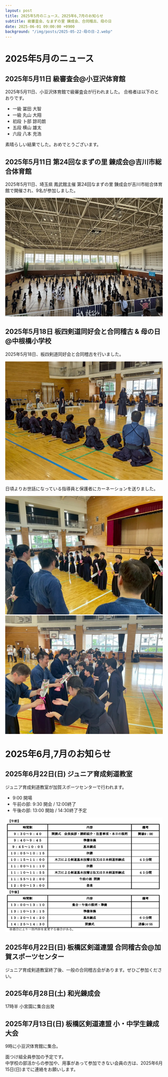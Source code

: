 ```yaml
---
layout: post
title: 2025年5月のニュース、2025年6,7月のお知らせ
subtitle: 級審査会、なまずの里 錬成会、合同稽古、母の日
date: 2025-06-01 09:00:00 +0900
background: "/img/posts/2025-05-22-母の日-2.webp"
---
```


# 2025年5月のニュース

## 2025年5月11日 級審査会@小豆沢体育館

2025年5月11日、小豆沢体育館で級審査会が行われました。
合格者は以下のとおりです。

* 一級 冨田 大智
* 一級 丸山 大翔
* 初段 卜部 諒司朗
* 五段 横山 雄太
* 六段 八本 充浩

素晴らしい結果でした。おめでとうございます。

## 2025年5月11日 第24回なまずの里 錬成会@吉川市総合体育館

2025年5月11日、埼玉県 鳳武館主催 第24回なまずの里 錬成会が吉川市総合体育館で開催され、9名が参加しました。

![第24回なまずの里 錬成会](/img/posts/2025-05-11-なまずの里.webp)

## 2025年5月18日 板四剣道同好会と合同稽古 & 母の日@中根橋小学校

2025年5月18日、板四剣道同好会と合同稽古を行いました。

![板四剣道同好会と合同稽古](/img/posts/2025-05-22-板四剣道同好会と合同稽古.webp)

日頃よりお世話になっている指導員と保護者にカーネーションを送りました。

![母の日](/img/posts/2025-05-22-母の日-1.webp)
![母の日](/img/posts/2025-05-22-母の日-2.webp)

# 2025年6月,7月のお知らせ

## 2025年6月22日(日) ジュニア育成剣道教室

ジュニア育成剣道教室が加賀スポーツセンターで行われます。

* 9:00 開場
* 午前の部: 9:30 開会 / 12:00終了
* 午後の部: 13:00 開始 / 14:30終了予定

![ジュニア育成剣道教室 スケジュール](/img/posts/2025-06-22-ジュニア育成剣道教室-スケジュール.webp)

## 2025年6月22日(日) 板橋区剣道連盟 合同稽古会@加賀スポーツセンター

ジュニア育成剣道教室終了後、一般の合同稽古会があります。ぜひご参加ください。

## 2025年6月28日(土) 和光錬成会

17時半 小宮園に集合出発

## 2025年7月13日(日) 板橋区剣道連盟 小・中学生錬成大会

9時に小豆沢体育館に集合。

面つけ組全員参加の予定です。  
中学校の部活からの参加や、用事があって参加できない会員の方は、2025年6月15日(日)までに連絡をお願いします。

